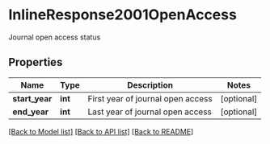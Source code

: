 # InlineResponse2001OpenAccess

Journal open access status

## Properties
Name | Type | Description | Notes
------------ | ------------- | ------------- | -------------
**start_year** | **int** | First year of journal open access | [optional] 
**end_year** | **int** | Last year of journal open access | [optional] 

[[Back to Model list]](../README.md#documentation-for-models) [[Back to API list]](../README.md#documentation-for-api-endpoints) [[Back to README]](../README.md)


